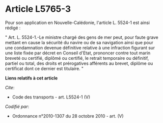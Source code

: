 # Article L5765-3

Pour son application en Nouvelle-Calédonie, l'article L. 5524-1 est ainsi rédigé : 

" Art. L. 5524-1.-Le ministre chargé des gens de mer peut, pour faute grave mettant en cause la sécurité du navire ou de sa
navigation ainsi que pour une condamnation devenue définitive relative à une infraction figurant sur une liste fixée par
décret en Conseil d'Etat, prononcer contre tout marin breveté ou certifié, diplômé ou certifié, le retrait temporaire ou
définitif, partiel ou total, des droits et prérogatives afférents au brevet, diplôme ou certificat dont ce dernier est
titulaire. "

**Liens relatifs à cet article**

_Cite_:

  - Code des transports - art. L5524-1 (V)

_Codifié par_:

  - Ordonnance n°2010-1307 du 28 octobre 2010 - art. (V)
